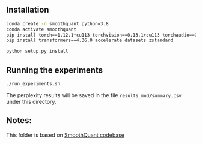 ## Installation

```bash
conda create -n smoothquant python=3.8
conda activate smoothquant
pip install torch==1.12.1+cu113 torchvision==0.13.1+cu113 torchaudio==0.12.1 --extra-index-url https://download.pytorch.org/whl/cu113
pip install transformers==4.36.0 accelerate datasets zstandard

python setup.py install
```

## Running the experiments

```bash
./run_experiments.sh
```

The perplexity results will be saved in the file `results_mod/summary.csv` under this directory.

## Notes:

This folder is based on [SmoothQuant codebase](https://github.com/mit-han-lab/smoothquant.git)
